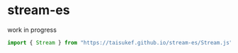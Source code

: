 # stream-es

work in progress

```js
import { Stream } from "https://taisukef.github.io/stream-es/Stream.js";
```
